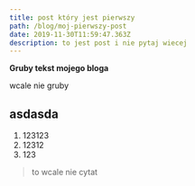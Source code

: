 ```yaml
---
title: post który jest pierwszy
path: /blog/moj-pierwszy-post
date: 2019-11-30T11:59:47.363Z
description: to jest post i nie pytaj wiecej
---
```

**Gruby tekst mojego bloga**

wcale nie gruby

## asdasda

1. 123123
2. 12312
3. 123



> to wcale nie cytat
